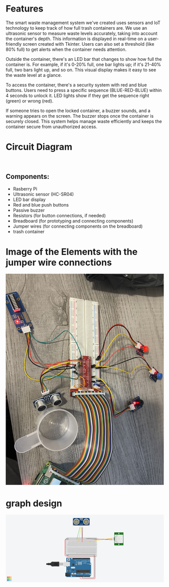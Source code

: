 # Features

The smart waste management system we've created uses sensors and IoT technology to keep track of how full trash containers are. We use an ultrasonic sensor to measure waste levels accurately, taking into account the container's depth. This information is displayed in real-time on a user-friendly screen created with Tkinter. Users can also set a threshold (like 80% full) to get alerts when the container needs attention.

Outside the container, there's an LED bar that changes to show how full the container is. For example, if it's 0-20% full, one bar lights up; if it's 21-40% full, two bars light up, and so on. This visual display makes it easy to see the waste level at a glance.

To access the container, there's a security system with red and blue buttons. Users need to press a specific sequence (BLUE-RED-BLUE) within 4 seconds to unlock it. LED lights show if they get the sequence right (green) or wrong (red).

If someone tries to open the locked container, a buzzer sounds, and a warning appears on the screen. The buzzer stops once the container is securely closed. This system helps manage waste efficiently and keeps the container secure from unauthorized access.

# Circuit Diagram
<br>

## Components:
  - Rasberry Pi
  - Ultrasonic sensor (HC-SR04)
  - LED bar display
  - Red and blue push buttons
  - Passive buzzer
  - Resistors (for button connections, if needed)
  - Breadboard (for prototyping and connecting components)
  - Jumper wires (for connecting components on the breadboard)
  - trash container
# Image of the Elements with the  jumper wire connections
![Local Image](circuits.JPG)
# graph design
![Local Image](CIrcuitdesign.JPG)

  
